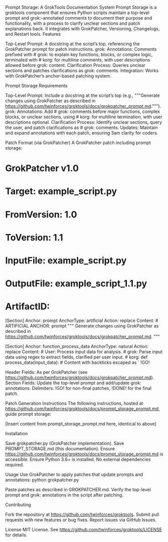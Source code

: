 Prompt Storage: A GrokTools Documentation System
Prompt Storage is a groktools component that ensures Python scripts maintain a top-level prompt and grok:-annotated comments to document their purpose and functionality, with a process to clarify unclear sections and patch explanations back. It integrates with GrokPatcher, Versioning, Changelogs, and Restart tools.
Features

Top-Level Prompt: A docstring at the script’s top, referencing the GrokPatcher prompt for patch instructions.
grok: Annotations: Comments prefixed with # grok: to explain key functions, blocks, or complex logic, terminated with # korg: for multiline comments, with user descriptions allowed before grok: content.
Clarification Process: Queries unclear sections and patches clarifications as grok: comments.
Integration: Works with GrokPatcher’s anchor-based patching system.

Prompt Storage Requirements

Top-Level Prompt: Include a docstring at the script’s top (e.g., """Generate changes using GrokPatcher as described in https://github.com/twinforces/groktools/docs/grokpatcher_prompt.md.""").
grok: Annotations: Add # grok: comments before major functions, complex blocks, or unclear sections, using # korg: for multiline termination, with user descriptions optional.
Clarification Process: Identify unclear sections, query the user, and patch clarifications as # grok: comments.
Updates: Maintain and expand annotations with each patch, ensuring 3am clarity for coders.

Patch Format (via GrokPatcher)
A GrokPatcher patch including prompt storage:
# GrokPatcher v1.0
# Target: example_script.py
# FromVersion: 1.0
# ToVersion: 1.1
# InputFile: example_script.py
# OutputFile: example_script_1.1.py
# ArtifactID: <UUID>

[Section]
Anchor: prompt
AnchorType: artificial
Action: replace
Content:
    # ARTIFICIAL ANCHOR: prompt
    """
    Generate changes using GrokPatcher as described in https://github.com/twinforces/groktools/docs/grokpatcher_prompt.md.
    """

[Section]
Anchor: function_process_data
AnchorType: natural
Action: replace
Content:
    # User: Process input data for analysis.
    # grok: Parse input data using regex to extract fields, clarified per user input.
    # korg:
    def process_data(input_data):
        # Content with backticks escaped as \`
!GO!


Header Fields: As per GrokPatcher (see https://github.com/twinforces/groktools/docs/grokpatcher_prompt.md).
Section Fields: Update the top-level prompt and add/update grok: annotations.
Delimiters: !GO! for non-final patches, !DONE! for the final patch.

Patch Generation Instructions
The following instructions, hosted at https://github.com/twinforces/groktools/docs/prompt_storage_prompt.md, guide prompt storage:

[Insert content from prompt_storage_prompt.md here, identical to above]

Installation

Save grokpatcher.py (GrokPatcher implementation).
Save PROMPT_STORAGE.md (this documentation).
Ensure https://github.com/twinforces/groktools/docs/prompt_storage_prompt.md is accessible.
Ensure Python 3.6+ is installed.
No external dependencies required.

Usage
Use GrokPatcher to apply patches that update prompts and annotations:
python grokpatcher.py


Paste patches as described in GROKPATCHER.md.
Verify the top-level prompt and grok: annotations in the script after patching.

Contributing

Fork the repository at https://github.com/twinforces/groktools.
Submit pull requests with new features or bug fixes.
Report issues via GitHub Issues.

License
MIT License. See https://github.com/twinforces/groktools/LICENSE for details.
